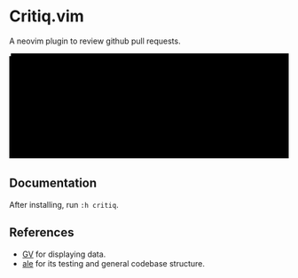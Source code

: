 # Critiq.vim
A neovim plugin to review github pull requests.

![critiq](https://raw.githubusercontent.com/AGhost-7/critiq.vim/assets/demo.gif)

## Documentation
After installing, run `:h critiq`.

## References
- [GV](https://github.com/junegunn/gv.vim) for displaying data.
- [ale](https://github.com/w0rp/ale) for its testing and general codebase structure.
